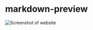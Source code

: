 # markdown-preview

![Screenshot of website](https://raw.githubusercontent.com/exece/markdown-preview/blob/main/markdown-preview.JPG)